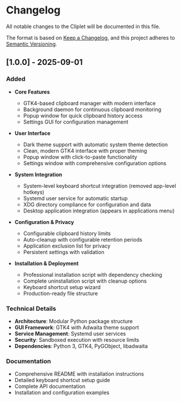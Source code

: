 # Changelog

All notable changes to the Cliplet will be documented in this file.

The format is based on [Keep a Changelog](https://keepachangelog.com/en/1.0.0/),
and this project adheres to [Semantic Versioning](https://semver.org/spec/v2.0.0.html).

## [1.0.0] - 2025-09-01

### Added
- **Core Features**
  - GTK4-based clipboard manager with modern interface
  - Background daemon for continuous clipboard monitoring
  - Popup window for quick clipboard history access
  - Settings GUI for configuration management
  
- **User Interface**
  - Dark theme support with automatic system theme detection
  - Clean, modern GTK4 interface with proper theming
  - Popup window with click-to-paste functionality
  - Settings window with comprehensive configuration options
  
- **System Integration**
  - System-level keyboard shortcut integration (removed app-level hotkeys)
  - Systemd user service for automatic startup
  - XDG directory compliance for configuration and data
  - Desktop application integration (appears in applications menu)
  
- **Configuration & Privacy**
  - Configurable clipboard history limits
  - Auto-cleanup with configurable retention periods
  - Application exclusion list for privacy
  - Persistent settings with validation
  
- **Installation & Deployment**
  - Professional installation script with dependency checking
  - Complete uninstallation script with cleanup options
  - Keyboard shortcut setup wizard
  - Production-ready file structure

### Technical Details
- **Architecture**: Modular Python package structure
- **GUI Framework**: GTK4 with Adwaita theme support
- **Service Management**: Systemd user services
- **Security**: Sandboxed execution with resource limits
- **Dependencies**: Python 3, GTK4, PyGObject, libadwaita

### Documentation
- Comprehensive README with installation instructions
- Detailed keyboard shortcut setup guide
- Complete API documentation
- Installation and configuration examples
